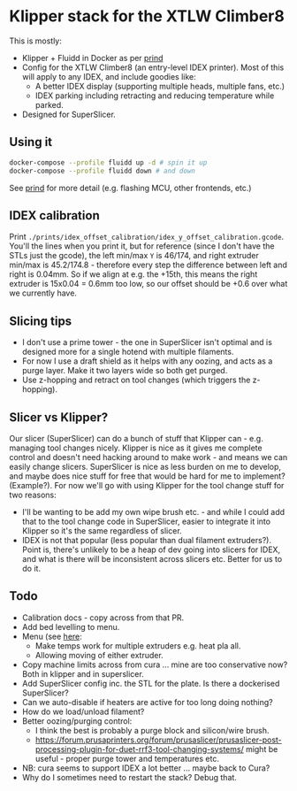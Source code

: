 # Klipper stack for the XTLW Climber8

This is mostly:

- Klipper + Fluidd in Docker as per [prind](https://github.com/mkuf/prind)
- Config for the XTLW Climber8 (an entry-level IDEX printer). Most of this will apply to any IDEX, and include goodies like:
  - A better IDEX display (supporting multiple heads, multiple fans, etc.)
  - IDEX parking including retracting and reducing temperature while parked.
- Designed for SuperSlicer.

## Using it

```sh
docker-compose --profile fluidd up -d # spin it up
docker-compose --profile fluidd down # and down
```

See [prind](https://github.com/mkuf/prind) for more detail (e.g. flashing MCU, other frontends, etc.)

## IDEX calibration

Print `./prints/idex_offset_calibration/idex_y_offset_calibration.gcode`. You'll the lines when you print it, but for reference (since I don't have the STLs just the gcode), the left min/max `Y` is 46/174, and right extruder min/max is 45.2/174.8 - therefore every step the difference between left and right is 0.04mm. So if we align at e.g. the +15th, this means the right extruder is 15x0.04 = 0.6mm too low, so our offset should be +0.6 over what we currently have.

## Slicing tips

- I don't use a prime tower - the one in SuperSlicer isn't optimal and is designed more for a single hotend with multiple filaments.
- For now I use a draft shield as it helps with any oozing, and acts as a purge layer. Make it two layers wide so both get purged.
- Use z-hopping and retract on tool changes (which triggers the z-hopping).

## Slicer vs Klipper?

Our slicer (SuperSlicer) can do a bunch of stuff that Klipper can - e.g. managing tool changes nicely. Klipper is nice as it gives me complete control and doesn't need hacking around to make work - and means we can easily change slicers. SuperSlicer is nice as less burden on me to develop, and maybe does nice stuff for free that would be hard for me to implement? (Example?). For now we'll go with using Klipper for the tool change stuff for two reasons:

- I'll be wanting to be add my own wipe brush etc. - and while I could add that to the tool change code in SuperSlicer, easier to integrate it into Klipper so it's the same regardless of slicer.
- IDEX is not that popular (less popular than dual filament extruders?). Point is, there's unlikely to be a heap of dev going into slicers for IDEX, and what is there will be inconsistent across slicers etc. Better for us to do it.

## Todo

- Calibration docs - copy across from that PR.
- Add bed levelling to menu.
- Menu (see [here](https://github.com/Klipper3d/klipper/blob/master/klippy/extras/display/menu.cfg):
  - Make temps work for multiple extruders e.g. heat pla all.
  - Allowing moving of either extruder.
- Copy machine limits across from cura ... mine are too conservative now? Both in klipper and in superslicer.
- Add SuperSlicer config inc. the STL for the plate. Is there a dockerised SuperSlicer?
- Can we auto-disable if heaters are active for too long doing nothing?
- How do we load/unload filament?
- Better oozing/purging control:
  - I think the best is probably a purge block and silicon/wire brush. 
  - https://forum.prusaprinters.org/forum/prusaslicer/prusaslicer-post-processing-plugin-for-duet-rrf3-tool-changing-systems/ might be useful - proper purge tower and temperatures etc.
- NB: cura seems to support IDEX a lot better ... maybe back to Cura?
- Why do I sometimes need to restart the stack? Debug that.